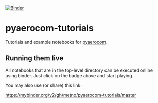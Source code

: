 [![Binder](https://mybinder.org/badge_logo.svg)](https://mybinder.org/v2/gh/metno/pyaerocom-tutorials/master)

# pyaerocom-tutorials

Tutorials and example notebooks for [pyaerocom](https://github.com/metno/pyaerocom).

## Running them live

All notebooks that are in the top-level directory can be executed online using binder. Just click on the badge above and start playing.

You may also use (or share) this link:

https://mybinder.org/v2/gh/metno/pyaerocom-tutorials/master


